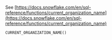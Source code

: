 See [https://docs.snowflake.com/en/sql-reference/functions/current_organization_name](https://docs.snowflake.com/en/sql-reference/functions/current_organization_name)
```
CURRENT_ORGANIZATION_NAME()
```

